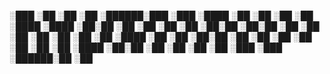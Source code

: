 ░███    ░██ ░██    ░██ ░██████░███     ░███ 
░████   ░██ ░██    ░██   ░██  ░████   ░████ 
░██░██  ░██ ░██    ░██   ░██  ░██░██ ░██░██ 
░██ ░██ ░██ ░██    ░██   ░██  ░██ ░████ ░██ 
░██  ░██░██  ░██  ░██    ░██  ░██  ░██  ░██ 
░██   ░████   ░██░██     ░██  ░██       ░██ 
░██    ░███    ░███    ░██████░██       ░██ 
